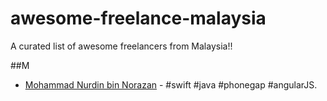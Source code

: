 # awesome-freelance-malaysia
A curated list of awesome freelancers from Malaysia!!

##M
* [Mohammad Nurdin bin Norazan](http://www.revivalx.com/my/) - #swift #java #phonegap #angularJS.
